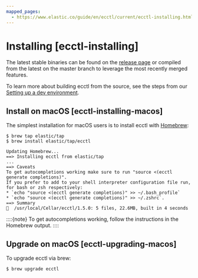 ```yaml
---
mapped_pages:
  - https://www.elastic.co/guide/en/ecctl/current/ecctl-installing.html
---
```


# Installing [ecctl-installing]

The latest stable binaries can be found on the [release page](https://github.com/elastic/ecctl/releases) or compiled from the latest on the master branch to leverage the most recently merged features.

To learn more about building ecctl from the source, see the steps from our [Setting up a dev environment](https://github.com/elastic/ecctl/blob/master/CONTRIBUTING.md#setting-up-a-dev-environment).


## Install on macOS [ecctl-installing-macos]

The simplest installation for macOS users is to install ecctl with [Homebrew](https://brew.sh/):

```
$ brew tap elastic/tap
$ brew install elastic/tap/ecctl

Updating Homebrew...
==> Installing ecctl from elastic/tap
...
==> Caveats
To get autocompletions working make sure to run "source <(ecctl generate completions)".
If you prefer to add to your shell interpreter configuration file run, for bash or zsh respectively:
* `echo "source <(ecctl generate completions)" >> ~/.bash_profile`
* `echo "source <(ecctl generate completions)" >> ~/.zshrc`.
==> Summary
🍺  /usr/local/Cellar/ecctl/1.5.0: 5 files, 22.6MB, built in 4 seconds
```

::::{note}
To get autocompletions working, follow the instructions in the Homebrew output.
::::



## Upgrade on macOS [ecctl-upgrading-macos]

To upgrade ecctl via brew:

```
$ brew upgrade ecctl
```

